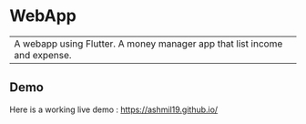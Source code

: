 
# WebApp
<table>
<tr>
<td>
  A webapp using Flutter. A money manager app that list income and expense.
</td>
</tr>
</table>


## Demo
Here is a working live demo :  https://ashmil19.github.io/
